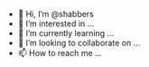 - 👋 Hi, I’m @shabbers
- 👀 I’m interested in ...
- 🌱 I’m currently learning ...
- 💞️ I’m looking to collaborate on ...
- 📫 How to reach me ...

<!---
shabbers/shabbers is a ✨ special ✨ repository because its `README.md` (this file) appears on your GitHub profile.
You can click the Preview link to take a look at your changes.
--->
